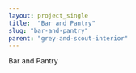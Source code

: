 ```yaml
---
layout: project_single
title:  "Bar and Pantry"
slug: "bar-and-pantry"
parent: "grey-and-scout-interior"
---
```

Bar and Pantry